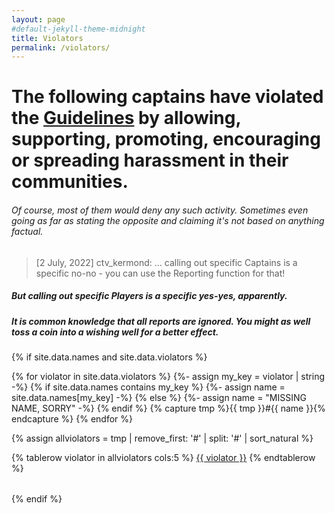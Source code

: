 ```yaml
---
layout: page
#default-jekyll-theme-midnight
title: Violators
permalink: /violators/
---
```

# The following captains have violated the [Guidelines](https://captain.tv/guidelines) by allowing, supporting, promoting, encouraging or spreading harassment in their communities.
###### Of course, most of them would deny any such activity. Sometimes even going as far as stating the opposite and claiming it's not based on anything factual.

> [2 July, 2022] ctv_kermond: ... calling out specific Captains is a specific no-no - you can use the Reporting function for that!

##### But calling out specific Players is a specific yes-yes, apparently.
##### It is common knowledge that all reports are ignored. You might as well toss a coin into a wishing well for a better effect.

{% if site.data.names and site.data.violators %}

{% for violator in site.data.violators %}
  {%- assign my_key = violator | string -%}
  {% if site.data.names contains my_key %}
    {%- assign name = site.data.names[my_key] -%}
  {% else %}
    {%- assign name = "MISSING NAME, SORRY" -%}
  {% endif %}
  {% capture tmp %}{{ tmp }}#{{ name }}{% endcapture %}
{% endfor %}

{% assign allviolators = tmp | remove_first: '#' | split: '#' | sort_natural %}

<table>
{% tablerow violator in allviolators cols:5 %}
  <a href="https://www.streamraiders.com/report/" target="_blank">{{ violator }}</a>
{% endtablerow %}
</table>

{% endif %}
